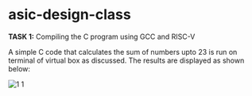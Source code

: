 # asic-design-class
**TASK 1:**
Compiling the C program using GCC and RISC-V

A simple C code that calculates the sum of numbers upto 23 is run on terminal of virtual box as discussed.
The results are displayed as shown below:

![1 1](https://github.com/user-attachments/assets/1145d88b-5c94-4679-92c2-1a2d1ef4d7bb)


